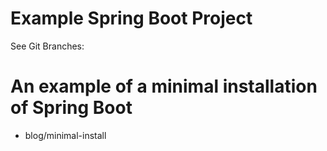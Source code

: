 # Example Spring Boot Project

See Git Branches:

# An example of a minimal installation of Spring Boot
- blog/minimal-install

